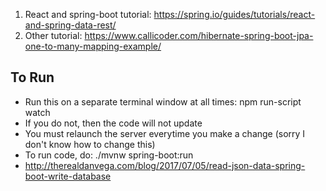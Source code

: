 1. React and spring-boot tutorial: https://spring.io/guides/tutorials/react-and-spring-data-rest/
2. Other tutorial: https://www.callicoder.com/hibernate-spring-boot-jpa-one-to-many-mapping-example/

## To Run

 - Run this on a separate terminal window at all times: npm run-script watch
 - If you do not, then the code will not update
 - You must relaunch the server everytime you make a change (sorry I don't know how to change this)
 - To run code, do: ./mvnw spring-boot:run
 - http://therealdanvega.com/blog/2017/07/05/read-json-data-spring-boot-write-database
